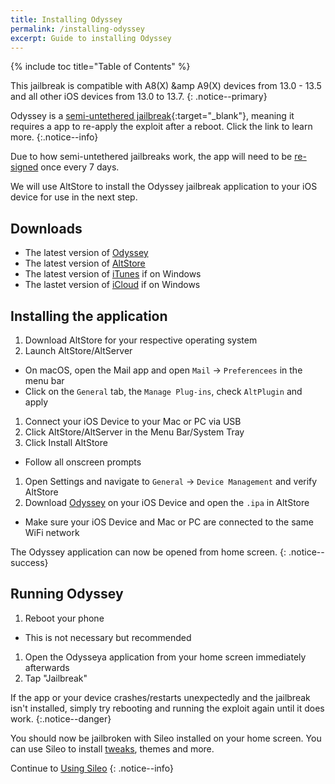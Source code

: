 ```yaml
---
title: Installing Odyssey
permalink: /installing-odyssey
excerpt: Guide to installing Odyssey
---
```


{% include toc title="Table of Contents" %}

This jailbreak is compatible with A8(X) &amp A9(X) devices from 13.0 - 13.5 and all other iOS devices from 13.0 to 13.7.
{: .notice--primary}

Odyssey is a [semi-untethered jailbreak](/types-of-jailbreak#semi-untethered-jailbreaks){:target="_blank"}, meaning it requires a app to re-apply the exploit after a reboot. Click the link to learn more.
{:.notice--info}

Due to how semi-untethered jailbreaks work, the app will need to be [re-signed](resigning-apps) once every 7 days.

We will use AltStore to install the Odyssey jailbreak application to your iOS device for use in the next step.

## Downloads

- The latest version of [Odyssey](https://theodyssey.dev/)
- The latest version of [AltStore](http://altstore.io/)
- The latest version of [iTunes](https://www.apple.com/itunes/download/win32) if on Windows
- The lastet version of [iCloud](https://secure-appldnld.apple.com/windows/061-91601-20200323-974a39d0-41fc-4761-b571-318b7d9205ed/iCloudSetup.exe) if on Windows

## Installing the application

1. Download AltStore for your respective operating system
1. Launch AltStore/AltServer
  - On macOS, open the Mail app and open `Mail` -> `Preferencees` in the menu bar
  - Click on the `General` tab, the `Manage Plug-ins`, check `AltPlugin` and apply
1. Connect your iOS Device to your Mac or PC via USB
1. Click AltStore/AltServer in the Menu Bar/System Tray
1. Click Install AltStore
  - Follow all onscreen prompts
1. Open Settings and navigate to `General` -> `Device Management` and verify AltStore
1. Download [Odyssey](https://theodyssey.dev/) on your iOS Device and open the `.ipa` in AltStore
  - Make sure your iOS Device and Mac or PC are connected to the same WiFi network

The Odyssey application can now be opened from home screen.
{: .notice--success}

## Running Odyssey

1. Reboot your phone
  - This is not necessary but recommended
1. Open the Odysseya application from your home screen immediately afterwards
1. Tap "Jailbreak"

If the app or your device crashes/restarts unexpectedly and the jailbreak isn't installed, simply try rebooting and running the exploit again until it does work.
{:.notice--danger}

You should now be jailbroken with Sileo installed on your home screen. You can use Sileo to install [tweaks](faq#tweaks), themes and more.

Continue to [Using Sileo](using-sileo)
{: .notice--info}
